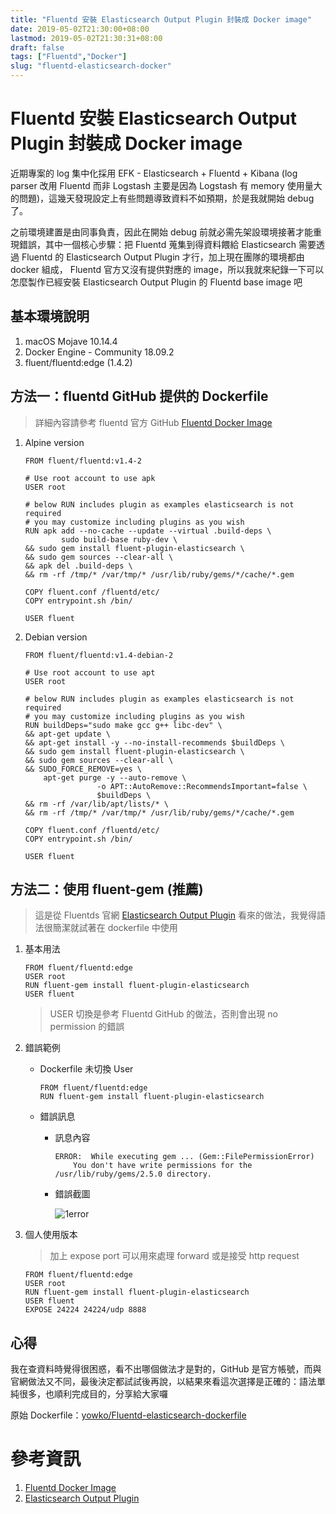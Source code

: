 ```yaml
---
title: "Fluentd 安裝 Elasticsearch Output Plugin 封裝成 Docker image"
date: 2019-05-02T21:30:00+08:00
lastmod: 2019-05-02T21:30:31+08:00
draft: false
tags: ["Fluentd","Docker"]
slug: "fluentd-elasticsearch-docker"
---
```

# Fluentd 安裝 Elasticsearch Output Plugin 封裝成 Docker image

近期專案的 log 集中化採用 EFK - Elasticsearch + Fluentd + Kibana (log parser 改用 Fluentd 而非 Logstash 主要是因為 Logstash 有 memory 使用量大的問題)，這幾天發現設定上有些問題導致資料不如預期，於是我就開始 debug 了。

之前環境建置是由同事負責，因此在開始 debug 前就必需先架設環境接著才能重現錯誤，其中一個核心步驟：把 Fluentd 蒐集到得資料餵給 Elasticsearch 需要透過 Fluentd 的 Elasticsearch Output Plugin 才行，加上現在團隊的環境都由 docker 組成， Fluentd 官方又沒有提供對應的 image，所以我就來紀錄一下可以怎麼製作已經安裝 Elasticsearch Output Plugin 的 Fluentd base image 吧

## 基本環境說明
1. macOS Mojave 10.14.4
2. Docker Engine - Community 18.09.2
3. fluent/fluentd:edge (1.4.2)


## 方法一：fluentd GitHub 提供的 Dockerfile

> 詳細內容請參考 fluentd 官方 GitHub [Fluentd Docker Image](https://github.com/fluent/fluentd-docker-image#3-customize-dockerfile-to-install-plugins-optional)


1. Alpine version

    ```
    FROM fluent/fluentd:v1.4-2

    # Use root account to use apk
    USER root

    # below RUN includes plugin as examples elasticsearch is not required
    # you may customize including plugins as you wish
    RUN apk add --no-cache --update --virtual .build-deps \
            sudo build-base ruby-dev \
    && sudo gem install fluent-plugin-elasticsearch \
    && sudo gem sources --clear-all \
    && apk del .build-deps \
    && rm -rf /tmp/* /var/tmp/* /usr/lib/ruby/gems/*/cache/*.gem

    COPY fluent.conf /fluentd/etc/
    COPY entrypoint.sh /bin/

    USER fluent
    ```


2. Debian version

    ```
    FROM fluent/fluentd:v1.4-debian-2

    # Use root account to use apt
    USER root

    # below RUN includes plugin as examples elasticsearch is not required
    # you may customize including plugins as you wish
    RUN buildDeps="sudo make gcc g++ libc-dev" \
    && apt-get update \
    && apt-get install -y --no-install-recommends $buildDeps \
    && sudo gem install fluent-plugin-elasticsearch \
    && sudo gem sources --clear-all \
    && SUDO_FORCE_REMOVE=yes \
        apt-get purge -y --auto-remove \
                    -o APT::AutoRemove::RecommendsImportant=false \
                    $buildDeps \
    && rm -rf /var/lib/apt/lists/* \
    && rm -rf /tmp/* /var/tmp/* /usr/lib/ruby/gems/*/cache/*.gem

    COPY fluent.conf /fluentd/etc/
    COPY entrypoint.sh /bin/

    USER fluent
    ```

## 方法二：使用 fluent-gem (推薦)

> 這是從 Fluentds 官網 [Elasticsearch Output Plugin](https://docs.fluentd.org/v1.0/articles/out_elasticsearch) 看來的做法，我覺得語法很簡潔就試著在 dockerfile 中使用

1. 基本用法

    ```
    FROM fluent/fluentd:edge
    USER root
    RUN fluent-gem install fluent-plugin-elasticsearch
    USER fluent
    ```

    > USER 切換是參考 Fluentd GitHub 的做法，否則會出現 no permission 的錯誤

2. 錯誤範例

    - Dockerfile 未切換 User 

        ```
        FROM fluent/fluentd:edge
        RUN fluent-gem install fluent-plugin-elasticsearch
        ```

    - 錯誤訊息

        - 訊息內容

            ```
            ERROR:  While executing gem ... (Gem::FilePermissionError)
                You don't have write permissions for the /usr/lib/ruby/gems/2.5.0 directory.
            ```

        - 錯誤截圖

            ![1error](https://user-images.githubusercontent.com/3851540/57087241-3797d300-6d32-11e9-82bc-c139aeab8539.png)

3. 個人使用版本

    > 加上 expose port 可以用來處理 forward 或是接受 http request

    ```
    FROM fluent/fluentd:edge
    USER root
    RUN fluent-gem install fluent-plugin-elasticsearch
    USER fluent
    EXPOSE 24224 24224/udp 8888 
    ```

## 心得

我在查資料時覺得很困惑，看不出哪個做法才是對的，GitHub 是官方帳號，而與官網做法又不同，最後決定都試試後再說，以結果來看這次選擇是正確的：語法單純很多，也順利完成目的，分享給大家囉

原始 Dockerfile：[yowko/Fluentd-elasticsearch-dockerfile](https://github.com/yowko/Fluentd-elasticsearch-dockerfile)

# 參考資訊
1. [Fluentd Docker Image](https://github.com/fluent/fluentd-docker-image#3-customize-dockerfile-to-install-plugins-optional)
2. [Elasticsearch Output Plugin](https://docs.fluentd.org/v1.0/articles/out_elasticsearch)